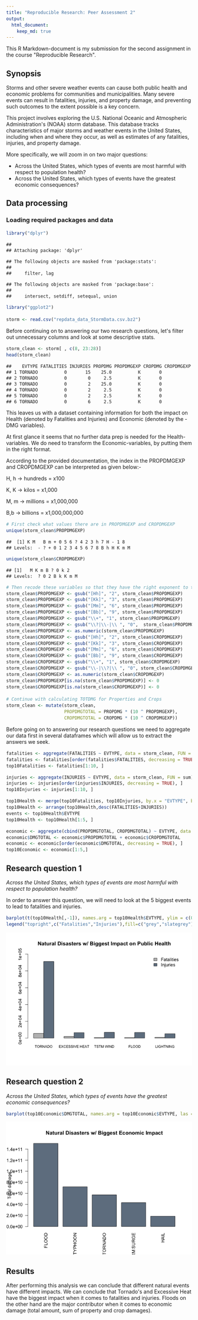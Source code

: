```yaml
---
title: "Reproducible Research: Peer Assessment 2"
output: 
  html_document:
    keep_md: true
---
```


This R Markdown-document is my submission for the second assignment in the course "Reproducible Research".

## Synopsis

Storms and other severe weather events can cause both public health and economic problems for communities and municipalities. Many severe events can result in fatalities, injuries, and property damage, and preventing such outcomes to the extent possible is a key concern.

This project involves exploring the U.S. National Oceanic and Atmospheric Administration's (NOAA) storm database. This database tracks characteristics of major storms and weather events in the United States, including when and where they occur, as well as estimates of any fatalities, injuries, and property damage.

More specifically, we will zoom in on two major questions:

* Across the United States, which types of events are most harmful with respect to population health?
* Across the United States, which types of events have the greatest economic consequences?


## Data processing
### Loading required packages and data


```r
library("dplyr")
```

```
## 
## Attaching package: 'dplyr'
```

```
## The following objects are masked from 'package:stats':
## 
##     filter, lag
```

```
## The following objects are masked from 'package:base':
## 
##     intersect, setdiff, setequal, union
```

```r
library("ggplot2")

storm <- read.csv("repdata_data_StormData.csv.bz2")
```

Before continuing on to answering our two research questions, let's filter out unnecessary columns and look at some descriptive stats.



```r
storm_clean <- storm[ , c(8, 23:28)]
head(storm_clean)
```

```
##    EVTYPE FATALITIES INJURIES PROPDMG PROPDMGEXP CROPDMG CROPDMGEXP
## 1 TORNADO          0       15    25.0          K       0           
## 2 TORNADO          0        0     2.5          K       0           
## 3 TORNADO          0        2    25.0          K       0           
## 4 TORNADO          0        2     2.5          K       0           
## 5 TORNADO          0        2     2.5          K       0           
## 6 TORNADO          0        6     2.5          K       0
```
This leaves us with a dataset containing information for both the impact on Health (denoted by Fatalities and Injuries) and Economic (denoted by the -DMG variables).

At first glance it seems that no further data prep is needed for the Health-variables. We do need to transform the Economic-variables, by putting them in the right format.

According to the provided documentation, the index in the PROPDMGEXP and CROPDMGEXP can be interpreted as given below:-

H, h -> hundreds = x100

K, K -> kilos = x1,000

M, m -> millions = x1,000,000

B,b -> billions = x1,000,000,000



```r
# First check what values there are in PROPDMGEXP and CROPDMGEXP
unique(storm_clean$PROPDMGEXP)
```

```
##  [1] K M   B m + 0 5 6 ? 4 2 3 h 7 H - 1 8
## Levels:  - ? + 0 1 2 3 4 5 6 7 8 B h H K m M
```

```r
unique(storm_clean$CROPDMGEXP)
```

```
## [1]   M K m B ? 0 k 2
## Levels:  ? 0 2 B k K m M
```

```r
# Then recode these variables so that they have the right exponent to them
storm_clean$PROPDMGEXP <- gsub("[Hh]", "2", storm_clean$PROPDMGEXP)
storm_clean$PROPDMGEXP <- gsub("[Kk]", "3", storm_clean$PROPDMGEXP)
storm_clean$PROPDMGEXP <- gsub("[Mm]", "6", storm_clean$PROPDMGEXP)
storm_clean$PROPDMGEXP <- gsub("[Bb]", "9", storm_clean$PROPDMGEXP)
storm_clean$PROPDMGEXP <- gsub("\\+", "1", storm_clean$PROPDMGEXP)
storm_clean$PROPDMGEXP <- gsub("\\?|\\-|\\ ", "0",  storm_clean$PROPDMGEXP)
storm_clean$PROPDMGEXP <- as.numeric(storm_clean$PROPDMGEXP)
storm_clean$CROPDMGEXP <- gsub("[Hh]", "2", storm_clean$CROPDMGEXP)
storm_clean$CROPDMGEXP <- gsub("[Kk]", "3", storm_clean$CROPDMGEXP)
storm_clean$CROPDMGEXP <- gsub("[Mm]", "6", storm_clean$CROPDMGEXP)
storm_clean$CROPDMGEXP <- gsub("[Bb]", "9", storm_clean$CROPDMGEXP)
storm_clean$CROPDMGEXP <- gsub("\\+", "1", storm_clean$CROPDMGEXP)
storm_clean$CROPDMGEXP <- gsub("\\-|\\?|\\ ", "0", storm_clean$CROPDMGEXP)
storm_clean$CROPDMGEXP <- as.numeric(storm_clean$CROPDMGEXP)
storm_clean$PROPDMGEXP[is.na(storm_clean$PROPDMGEXP)] <- 0
storm_clean$CROPDMGEXP[is.na(storm_clean$CROPDMGEXP)] <- 0

# Continue with calculating TOTDMG for Properties and Crops
storm_clean <- mutate(storm_clean, 
                      PROPDMGTOTAL = PROPDMG * (10 ^ PROPDMGEXP), 
                      CROPDMGTOTAL = CROPDMG * (10 ^ CROPDMGEXP))
```

Before going on to answering our research questions we need to aggregate our data first in several dataframes which will allow us to extract the answers we seek.


```r
fatalities <- aggregate(FATALITIES ~ EVTYPE, data = storm_clean, FUN = sum)
fatalities <- fatalities[order(fatalities$FATALITIES, decreasing = TRUE), ]
top10Fatalities <- fatalities[1:10, ]
```


```r
injuries <- aggregate(INJURIES ~ EVTYPE, data = storm_clean, FUN = sum)
injuries <- injuries[order(injuries$INJURIES, decreasing = TRUE), ]
top10Injuries <- injuries[1:10, ]
```


```r
top10Health <- merge(top10Fatalities, top10Injuries, by.x = "EVTYPE", by.y = "EVTYPE")
top10Health <- arrange(top10Health,desc(FATALITIES+INJURIES))
events <- top10Health$EVTYPE
top10Health <- top10Health[1:5, ]
```


```r
economic <- aggregate(cbind(PROPDMGTOTAL, CROPDMGTOTAL) ~ EVTYPE, data = storm_clean, FUN=sum)
economic$DMGTOTAL <- economic$PROPDMGTOTAL + economic$CROPDMGTOTAL
economic <- economic[order(economic$DMGTOTAL, decreasing = TRUE), ]
top10Economic <- economic[1:5,]
```


## Research question 1

<i> Across the United States, which types of events are most harmful with respect to population health? </i>

In order to answer this question, we will need to look at the 5 biggest events to lead to fatalities and injuries.


```r
barplot(t(top10Health[,-1]), names.arg = top10Health$EVTYPE, ylim = c(0,100000), beside = T, cex.names = 0.8, col = c("grey", "slategrey"), main="Natural Disasters w/ Biggest Impact on Public Health")
legend("topright",c("Fatalities","Injuries"),fill=c("grey","slategrey"),bty = "n")
```

![](Reproducible_Research_-_Week_4_Assignment_files/figure-html/Plot1-1.png)<!-- -->



## Research question 2

<i>Across the United States, which types of events have the greatest economic consequences? </i>




```r
barplot(top10Economic$DMGTOTAL, names.arg = top10Economic$EVTYPE, las = 2, col = "slategrey", main = "Natural Disasters w/ Biggest Economic Impact", ylab = "Total damage")
```

![](Reproducible_Research_-_Week_4_Assignment_files/figure-html/Plot2-1.png)<!-- -->

## Results

After performing this analysis we can conclude that different natural events have different impacts. We can conclude that Tornado's and Excessive Heat have the biggest impact when it comes to fatalities and injuries. Floods on the other hand are the major contributor when it comes to economic damage (total amount, sum of property and crop damages).


